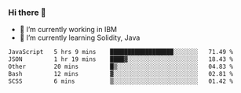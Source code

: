 ### Hi there 👋

<!--
**mathcodeman/mathcodeman** is a ✨ _special_ ✨ repository because its `README.md` (this file) appears on your GitHub profile.

Here are some ideas to get you started:

- 🔭 I’m currently working on ...
- 🌱 I’m currently learning ...
- 👯 I’m looking to collaborate on ...
- 🤔 I’m looking for help with ...
- 💬 Ask me about ...
- 📫 How to reach me: ...
- 😄 Pronouns: ...
- ⚡ Fun fact: ...
-->

- 🔭 I’m currently working in IBM
- 🌱 I’m currently learning Solidity, Java

<!--START_SECTION:waka-->

```txt
JavaScript   5 hrs 9 mins    ██████████████████░░░░░░░   71.49 %
JSON         1 hr 19 mins    ████▓░░░░░░░░░░░░░░░░░░░░   18.43 %
Other        20 mins         █▒░░░░░░░░░░░░░░░░░░░░░░░   04.83 %
Bash         12 mins         ▓░░░░░░░░░░░░░░░░░░░░░░░░   02.81 %
SCSS         6 mins          ▒░░░░░░░░░░░░░░░░░░░░░░░░   01.42 %
```

<!--END_SECTION:waka-->
